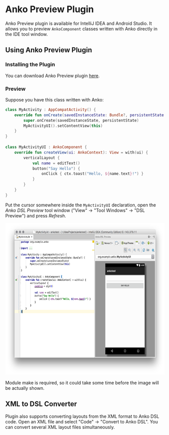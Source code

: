 Anko Preview Plugin
===================

Anko Preview plugin is available for IntelliJ IDEA and Android Studio. It allows you to preview `AnkoComponent` classes written with Anko directly in the IDE tool window.

## Using Anko Preview Plugin

### Installing the Plugin

You can download Anko Preview plugin [here](https://plugins.jetbrains.com/update/index?pr=&updateId=19242).

### Preview

Suppose you have this class written with Anko:

```kotlin
class MyActivity : AppCompatActivity() {
    override fun onCreate(savedInstanceState: Bundle?, persistentState: PersistableBundle?) {
        super.onCreate(savedInstanceState, persistentState)
        MyActivityUI().setContentView(this)
    }
}

class MyActivityUI : AnkoComponent {
    override fun createView(ui: AnkoContext): View = with(ui) {
        verticalLayout {
            val name = editText()
            button("Say Hello") {
                onClick { ctx.toast("Hello, ${name.text}!") }
            }
        }
    }
}
```

Put the cursor somewhere inside the `MyActivityUI` declaration, open the *Anko DSL Preview* tool window ("View" → "Tool Windows" → "DSL Preview") and press *Refresh*.

<img src="preview.png" alt="Preview screenshot" width="651" height="479" />

Module make is required, so it could take some time before the image will be actually shown.

## XML to DSL Converter

Plugin also supports converting layouts from the XML format to Anko DSL code. Open an XML file and select "Code" → "Convert to Anko DSL". You can convert several XML layout files simultaneously.
